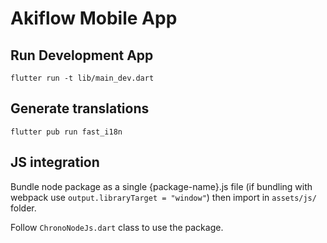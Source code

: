 # Akiflow Mobile App

## Run Development App

`flutter run -t lib/main_dev.dart`

## Generate translations

`flutter pub run fast_i18n`

## JS integration

Bundle node package as a single {package-name}.js file (if bundling with webpack use `output.libraryTarget = "window"`)
then import in `assets/js/` folder.

Follow `ChronoNodeJs.dart` class to use the package.